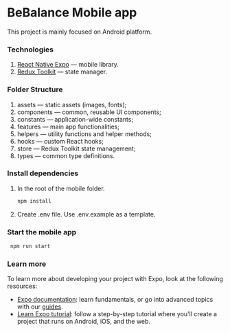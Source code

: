 # BeBalance Mobile app

This project is mainly focused on Android platform.

### Technologies

1. [React Native Expo](https://docs.expo.dev/get-started/set-up-your-environment/) — mobile library.
2. [Redux Toolkit](https://redux-toolkit.js.org/) — state manager.

### Folder Structure

1. assets — static assets (images, fonts);
2. components — common, reusable UI components;
3. constants — application-wide constants;
4. features — main app functionalities;
5. helpers — utility functions and helper methods;
6. hooks — custom React hooks;
7. store — Redux Toolkit state management;
8. types — common type definitions.

### Install dependencies

1. In the root of the mobile folder.

   ```bash
   npm install
   ```

2. Create .env file. Use .env.example as a template.

### Start the mobile app

```bash
 npm run start
```

### Learn more

To learn more about developing your project with Expo, look at the following resources:

- [Expo documentation](https://docs.expo.dev/): learn fundamentals, or go into advanced topics with our [guides](https://docs.expo.dev/guides).
- [Learn Expo tutorial](https://docs.expo.dev/tutorial/introduction/): follow a step-by-step tutorial where you'll create a project that runs on Android, iOS, and the web.
